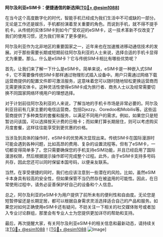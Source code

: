 **阿尔及利亚eSIM卡：便捷通信的新选择[[TG💪+ @esim1088](https://t.me/s/esim1088)]**

在当今这个高度数字化的时代，智能手机已经成为我们生活中不可或缺的一部分。无论是工作还是娱乐，手机都扮演着至关重要的角色。而说到手机，就不得不提手机卡。从传统的实体SIM卡到如今广受欢迎的eSIM卡，这一技术革新不仅改变了我们的使用习惯，还为我们带来了更多便利。

阿尔及利亚作为北非地区的重要国家之一，近年来也在加速推进移动通信技术的发展。对于那些需要长期或短期前往阿尔及利亚的人士来说，选择合适的手机卡显得尤为重要。那么，什么是eSIM卡？它与传统SIM卡相比有哪些优势呢？

首先，让我们来了解一下什么是eSIM卡。简单来说，eSIM卡是一种嵌入式SIM卡，它不需要像传统SIM卡那样通过物理形式插入设备中。用户只需通过网络下载运营商提供的配置文件即可激活服务，这意味着您可以随时随地轻松更换运营商而无需更换实体卡。这种灵活性使得eSIM卡成为旅行者、商务人士以及经常需要切换不同国家网络环境用户的理想选择。

对于计划前往阿尔及利亚的人来说，了解当地的手机卡市场是非常必要的。阿尔及利亚目前有几家主要的电信运营商，包括Djezzy、Ooredoo和Mobilis等。这些运营商提供了多种类型的套餐和服务，以满足不同用户的需求。例如，如果您只是短暂访问该国，可以选择按天计费的日租卡；而如果打算长期居住，则可以考虑购买月度套餐，这样往往能享受到更优惠的价格。

当涉及到具体的操作时，eSIM卡的优势再次显现出来。传统SIM卡在国际漫游时可能会遇到各种问题，比如高昂的费用、复杂的设置流程等。但有了eSIM卡，一切都变得简单多了。您只需要确保您的手机支持eSIM功能，并且已经启用了国际漫游权限，然后根据提示操作即可完成整个过程。此外，由于eSIM卡支持多号码共存，因此您还可以同时保留本国号码，以便亲友联系。

当然，在享受便捷的同时，我们也应该注意到一些潜在的风险。比如，虽然eSIM卡本身具有较高的安全性，但如果保管不当仍然存在被盗用的可能性。因此，在日常使用过程中，请务必妥善保护好自己的设备和个人信息。

总之，阿尔及利亚的eSIM卡为用户提供了前所未有的便利性和自由度。无论您是短暂停留还是长期定居，都可以根据自身需求灵活选择适合自己的产品和服务。如果您对如何正确使用eSIM卡还有疑问，不妨关注一下相关的社交媒体账号或者加入专业讨论群组，那里会有专业人士为您提供更加详尽的帮助和支持。

最后，再次提醒大家，有关阿尔及利亚eSIM卡的相关信息和最新动态，请持续关注[TG💪+ @esim1088](https://t.me/s/esim1088)！[[TG💪+ @esim1088](https://t.me/s/esim1088) ![Image](https://i.postimg.cc/4NQfJmqS/Snipaste-2025-05-13-00-14-12.png)]